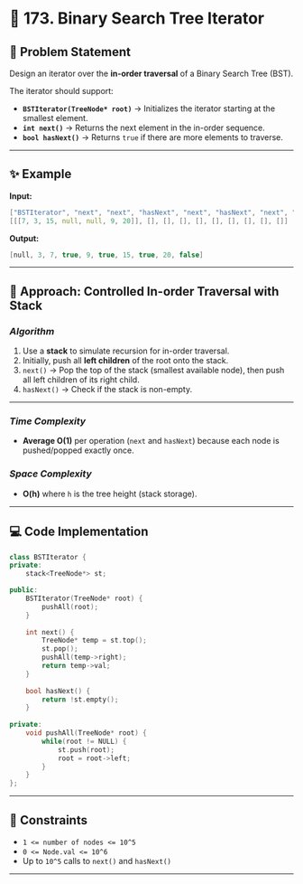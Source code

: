 
# 🌳 173. Binary Search Tree Iterator

## 📘 Problem Statement

Design an iterator over the **in-order traversal** of a Binary Search Tree (BST).

The iterator should support:

* **`BSTIterator(TreeNode* root)`** → Initializes the iterator starting at the smallest element.
* **`int next()`** → Returns the next element in the in-order sequence.
* **`bool hasNext()`** → Returns `true` if there are more elements to traverse.

---

## ✨ Example

**Input:**

```cpp
["BSTIterator", "next", "next", "hasNext", "next", "hasNext", "next", "hasNext", "next", "hasNext"]
[[[7, 3, 15, null, null, 9, 20]], [], [], [], [], [], [], [], [], []]
```

**Output:**

```cpp
[null, 3, 7, true, 9, true, 15, true, 20, false]
```

---

## 🚀 Approach: Controlled In-order Traversal with Stack

### *Algorithm*

1. Use a **stack** to simulate recursion for in-order traversal.
2. Initially, push all **left children** of the root onto the stack.
3. `next()` → Pop the top of the stack (smallest available node), then push all left children of its right child.
4. `hasNext()` → Check if the stack is non-empty.

---

### *Time Complexity*

* **Average O(1)** per operation (`next` and `hasNext`) because each node is pushed/popped exactly once.

### *Space Complexity*

* **O(h)** where `h` is the tree height (stack storage).

---

## 💻 Code Implementation

```cpp
class BSTIterator {
private:
    stack<TreeNode*> st;

public:
    BSTIterator(TreeNode* root) {
        pushAll(root);
    }
    
    int next() {
        TreeNode* temp = st.top();
        st.pop();
        pushAll(temp->right);
        return temp->val;
    }
    
    bool hasNext() {
        return !st.empty();
    }
    
private:
    void pushAll(TreeNode* root) {
        while(root != NULL) {
            st.push(root);
            root = root->left;
        }
    }
};
```

---

## 🔧 Constraints

* `1 <= number of nodes <= 10^5`
* `0 <= Node.val <= 10^6`
* Up to `10^5` calls to `next()` and `hasNext()`

---
